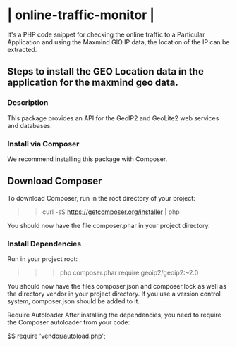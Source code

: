 # | online-traffic-monitor |
It's a PHP code snippet for checking the online traffic to a Particular Application and using the Maxmind GIO IP data, the location of the IP can be extracted.

## Steps to install the GEO Location data in the application for the maxmind geo data.

### Description
This package provides an API for the GeoIP2 and GeoLite2 web services and databases.

### Install via Composer
We recommend installing this package with Composer.

## Download Composer
To download Composer, run in the root directory of your project:

>> curl -sS https://getcomposer.org/installer | php

You should now have the file composer.phar in your project directory.

### Install Dependencies
Run in your project root:

>>> php composer.phar require geoip2/geoip2:~2.0

You should now have the files composer.json and composer.lock as well as the directory vendor in your project directory. If you use a version control system, composer.json should be added to it.

Require Autoloader
After installing the dependencies, you need to require the Composer autoloader from your code:

$$ require 'vendor/autoload.php';
